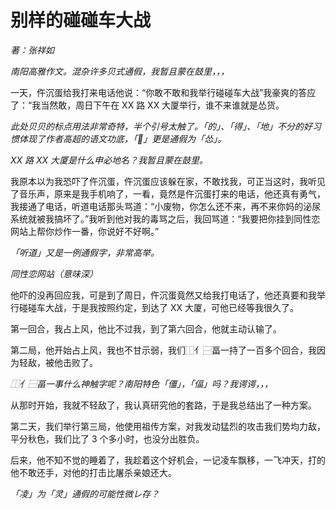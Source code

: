 # 别样的碰碰车大战
_著：张祥如_

_南阳高雅作文。混杂许多贝式通假，我暂且蒙在鼓里，，，_

一天，仵沉蛋给我打来电话他说：“你敢不敢和我举行碰碰车大战”我豪爽的答应了：“我当然敢，周日下午在 XX 路 XX 大厦举行，谁不来谁就是怂货。

_此处贝贝的标点用法非常奇特，半个引号太触了。「的」、「得」、「地」不分的好习惯体现了作者高超的语文功底，「𪨊」更是通假为「怂」。_

_XX 路 XX 大厦是什么申必地名？我暂且蒙在鼓里。_

我原本以为我恐吓了仵沉蛋，仵沉蛋应该躲在家，不敢找我，可正当这时，我听见了音乐声，原来是我手机响了，一看，竟然是仵沉蛋打来的电话，他还真有勇气，我接通了电话，听道电话那头骂道：“小废物，你怎么还不来，再不来你妈的泌尿系统就被我搞坏了。”我听到他对我的毒骂之后，我回骂道：“我要把你挂到同性恋网站上帮你炒作一番，你说好不好啊。”

_「听道」又是一例通假字，非常高举。_

_同性恋网站（意味深）_

他吓的没再回应我，可是到了周日，仵沉蛋竟然又给我打电话了，他还真要和我举行碰碰车大战，于是我按照约定，到达了 XX 大厦，可他已经等我很久了。

第一回合，我占上风，他比不过我，到了第六回合，他就主动认输了。

第二局，他开始占上风，我也不甘示弱，我们⿰亻⿱畐一持了一百多个回合，我因为轻敌，被他击败了。

_⿰亻⿱畐一事什么神触字呢？南阳特色「僵」，「偪」吗？我谔谔，，，_

从那时开始，我就不轻敌了，我认真研究他的套路，于是我总结出了一种方案。

第二天，我们举行第三局，他使用祖传方案，对我发动猛烈的攻击我们势均力敌，平分秋色，我们比了 3 个多小时，也没分出胜负。

后来，他不知不觉的睡着了，我趁着这个好机会，一记凌车飘移，一飞冲天，打的他不敢还手，对他的打击比屠杀亲娘还大。

_「凌」为「灵」通假的可能性微レ存？_
